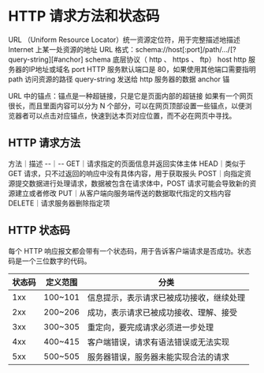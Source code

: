# HTTP 请求方法和状态码

URL （Uniform Resource Locator）统一资源定位符，用于完整描述地描述 Internet 上某一处资源的地址
URL 格式：schema://host[:port]/path/.../[?query-string][#anchor]
schema 底层协议（ http 、 https 、 ftp）
host  http 服务器的IP地址或域名
port  HTTP 服务默认端口是 80，如果使用其他端口需要指明
path  访问资源的路径
query-string  发送给 http 服务器的数据
anchor  锚

URL 中的锚点：锚点是一种超链接，只是它是页面内部的超链接
如果有一个网页很长，而且里面内容可以分为 N 个部分，可以在网页顶部设置一些锚点，以便浏览器者可以点击对应锚点，快速到达本页对应位置，而不必在网页中寻找。

## HTTP 请求方法

方法｜描述
--｜--
GET｜请求指定的页面信息并返回实体主体
HEAD｜类似于 GET 请求，只不过返回的响应中没有具体内容，用于获取报头
POST｜向指定资源提交数据进行处理请求，数据被包含在请求体中，POST 请求可能会导致新的资源建立或者修改
PUT｜从客户端向服务端传送的数据取代指定的文档内容
DELETE｜请求服务器删除指定项

## HTTP 状态码
每个 HTTP 响应报文都会带有一个状态码，用于告诉客户端请求是否成功。状态码是一个三位数字的代码。

状态码|定义范围|分类
--|--|--
1xx|100~101|信息提示，表示请求已被成功接收，继续处理
2xx|200~206|成功，表示请求已被成功接收、理解、接受
3xx|300~305|重定向，要完成请求必须进一步处理
4xx|400~415|客户端错误，请求有语法错误或无法实现
5xx|500~505|服务器错误，服务器未能实现合法的请求